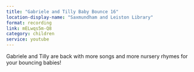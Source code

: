 ```yaml
---
title: "Gabriele and Tilly Baby Bounce 16"
location-display-name: "Saxmundham and Leiston Library"
format: recording
link: mELwqs5m-Q8
category: children
service: youtube
---
```


Gabriele and Tilly are back with more songs and more nursery rhymes for your bouncing babies!
